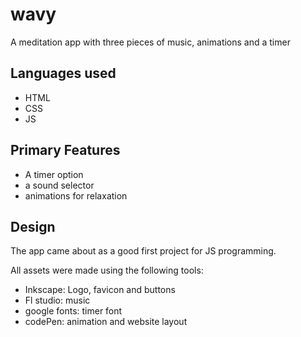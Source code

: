 # wavy

A meditation app with three pieces of music, animations and a timer

## Languages used

+ HTML
+ CSS
+ JS

## Primary Features

+ A timer option
+ a sound selector
+ animations for relaxation

## Design 
The app came about as a good first project for JS programming. 

All assets were made using the following tools:

+ Inkscape: Logo, favicon and buttons
+ Fl studio: music
+ google fonts: timer font
+ codePen: animation and website layout
